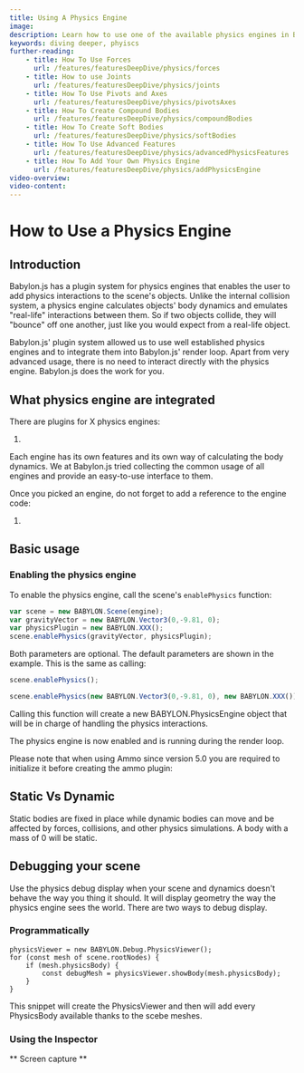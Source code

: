 ```yaml
---
title: Using A Physics Engine
image: 
description: Learn how to use one of the available physics engines in Babylon.js.
keywords: diving deeper, phyiscs
further-reading:
    - title: How To Use Forces
      url: /features/featuresDeepDive/physics/forces
    - title: How to use Joints
      url: /features/featuresDeepDive/physics/joints
    - title: How To Use Pivots and Axes
      url: /features/featuresDeepDive/physics/pivotsAxes
    - title: How To Create Compound Bodies
      url: /features/featuresDeepDive/physics/compoundBodies
    - title: How To Create Soft Bodies
      url: /features/featuresDeepDive/physics/softBodies
    - title: How To Use Advanced Features
      url: /features/featuresDeepDive/physics/advancedPhysicsFeatures
    - title: How To Add Your Own Physics Engine
      url: /features/featuresDeepDive/physics/addPhysicsEngine
video-overview:
video-content:
---
```


# How to Use a Physics Engine

## Introduction

Babylon.js has a plugin system for physics engines that enables the user to add physics interactions to the scene's objects.
Unlike the internal collision system, a physics engine calculates objects'  body dynamics and emulates "real-life" interactions between them. So if two objects collide, they will "bounce" off one another, just like you would expect from a real-life object.

Babylon.js' plugin system allowed us to use well established physics engines and to integrate them into Babylon.js' render loop. Apart from very advanced usage, there is no need to interact directly with the physics engine. Babylon.js does the work for you.


## What physics engine are integrated

There are plugins for X physics engines:

1. 

Each engine has its own features and its own way of calculating the body dynamics. We at Babylon.js tried collecting the common usage of all engines and provide an easy-to-use interface to them.

Once you picked an engine, do not forget to add a reference to the engine code:

1. 

## Basic usage

### Enabling the physics engine

To enable the physics engine, call the scene's `enablePhysics` function:

```javascript
var scene = new BABYLON.Scene(engine);
var gravityVector = new BABYLON.Vector3(0,-9.81, 0);
var physicsPlugin = new BABYLON.XXX();
scene.enablePhysics(gravityVector, physicsPlugin);
```

Both parameters are optional. The default parameters are shown in the example. This is the same as calling:

```javascript
scene.enablePhysics();
```

```javascript
scene.enablePhysics(new BABYLON.Vector3(0,-9.81, 0), new BABYLON.XXX());
```

Calling this function will create a new BABYLON.PhysicsEngine object that will be in charge of handling the physics interactions.

The physics engine is now enabled and is running during the render loop.

Please note that when using Ammo since version 5.0 you are required to initialize it before creating the ammo plugin:

## Static Vs Dynamic

Static bodies are fixed in place while dynamic bodies can move and be affected by forces, collisions, and other physics simulations.
A body with a mass of 0 will be static.

## Debugging your scene

Use the physics debug display when your scene and dynamics doesn't behave the way you thing it should.
It will display geometry the way the physics engine sees the world.
There are two ways to debug display.

### Programmatically

```
physicsViewer = new BABYLON.Debug.PhysicsViewer();
for (const mesh of scene.rootNodes) {
    if (mesh.physicsBody) {
        const debugMesh = physicsViewer.showBody(mesh.physicsBody);
    }
}
```
This snippet will create the PhysicsViewer and then will add every PhysicsBody available thanks to the scebe meshes.

### Using the Inspector

** Screen capture ** 